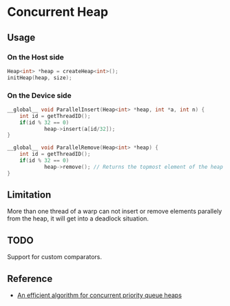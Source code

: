 # Concurrent Heap

## Usage
### On the Host side
```cpp
Heap<int> *heap = createHeap<int>();
initHeap(heap, size);
```
### On the Device side
```cpp
__global__ void ParallelInsert(Heap<int> *heap, int *a, int n) {
    int id = getThreadID();
    if(id % 32 == 0)
            heap->insert(a[id/32]);
}

__global__ void ParallelRemove(Heap<int> *heap) {
    int id = getThreadID();
    if(id % 32 == 0)
            heap->remove(); // Returns the topmost element of the heap
}
```

## Limitation
More than one thread of a warp can not insert or remove elements parallely from the heap, it will get into a deadlock situation.

## TODO
Support for custom comparators.

## Reference
* [An efficient algorithm for concurrent priority queue heaps](http://www.sciencedirect.com/science/article/pii/S0020019096001482)
